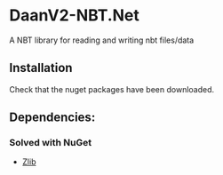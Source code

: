 # DaanV2-NBT.Net
A NBT library for reading and writing nbt files/data

## Installation
Check that the nuget packages have been downloaded.

## Dependencies:

### Solved with NuGet
- [Zlib](https://github.com/cinderblocks/zlib.net)